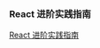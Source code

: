 ### React 进阶实践指南

[React 进阶实践指南](https://juejin.cn/book/6945998773818490884/section/6948353204413268001)